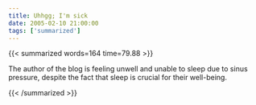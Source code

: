 ```yaml
---
title: Uhhgg; I'm sick
date: 2005-02-10 21:00:00
tags: ['summarized']
---
```


{{< summarized words=164 time=79.88 >}}

The author of the blog is feeling unwell and unable to sleep due to sinus pressure, despite the fact that sleep is crucial for their well-being.

{{< /summarized >}}